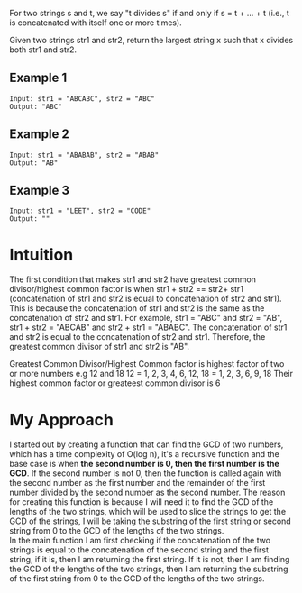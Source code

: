 For two strings s and t, we say "t divides s" if and only if s = t + ... + t (i.e., t is concatenated with itself one or more times).

Given two strings str1 and str2, return the largest string x such that x divides both str1 and str2.

## Example 1
```
Input: str1 = "ABCABC", str2 = "ABC"
Output: "ABC"
```
## Example 2
```
Input: str1 = "ABABAB", str2 = "ABAB"
Output: "AB"
```
## Example 3
```
Input: str1 = "LEET", str2 = "CODE"
Output: ""
```

# Intuition
The first condition that makes str1 and str2 have greatest common divisor/highest common factor is when str1 + str2 == str2+ str1 (concatenation of str1 and str2 is equal to concatenation of str2 and str1). This is because the concatenation of str1 and str2 is the same as the concatenation of str2 and str1. For example, str1 = "ABC" and str2 = "AB", str1 + str2 = "ABCAB" and str2 + str1 = "ABABC". The concatenation of str1 and str2 is equal to the concatenation of str2 and str1. Therefore, the greatest common divisor of str1 and str2 is "AB".

Greatest Common Divisor/Highest Common factor is highest factor of two or more numbers e.g 12 and 18
12 = 1, 2, 3, 4, 6, 12,
18 = 1, 2, 3, 6, 9, 18
Their highest common factor or greateest common divisor is 6

# My Approach
I started out by creating a function that can find the GCD of two numbers, which has a time complexity of O(log n), it's a recursive function and the base case is when **the second number is 0, then the first number is the GCD**. If the second number is not 0, then the function is called again with the second number as the first number and the remainder of the first number divided by the second number as the second number.
The reason for creating this function is because I will need it to find the GCD of the lengths of the two strings, which will be used to slice the strings to get the GCD of the strings, I will be taking the substring of the first string or second string from 0 to the GCD of the lengths of the two strings.
<br>
In the main function I am first checking if the concatenation of the two strings is equal to the concatenation of the second string and the first string, if it is, then I am returning the first string. If it is not, then I am finding the GCD of the lengths of the two strings, then I am returning the substring of the first string from 0 to the GCD of the lengths of the two strings.
